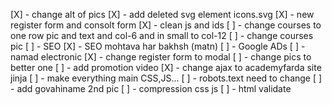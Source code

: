  [X] - change alt of pics
 [X] - add deleted svg element icons.svg
 [X] - new register form and consolt form
 [X] - clean js and ids
 [ ] - change courses to one row pic and text and col-6 and in small to col-12
 [ ] - change courses pic
 [ ] - SEO
 [X] - SEO mohtava har bakhsh (matn)
 [ ] - Google ADs
 [ ] - namad electronic
 [X] - change register form to modal
 [ ] - change pics to better one
 [ ] - add promotion video
 [X] - change ajax to academyfarda site jinja
 [ ] - make everything main CSS,JS...
 [ ] - robots.text need to change 
 [ ] - add govahiname 2nd pic
 [ ] - compression css js
 [ ] - html validate